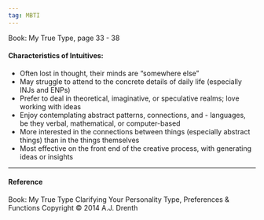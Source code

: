 ```yaml
---
tag: MBTI
---
```


Book: My True Type, page 33 - 38

#### Characteristics of Intuitives:

- Often lost in thought, their minds are “somewhere else”
- May struggle to attend to the concrete details of daily life (especially INJs and ENPs)
- Prefer to deal in theoretical, imaginative, or speculative realms; love working with ideas
- Enjoy contemplating abstract patterns, connections, and - languages, be they verbal, mathematical, or computer-based
- More interested in the connections between things (especially abstract things) than in the things themselves
- Most effective on the front end of the creative process, with generating ideas or insights

---

#### Reference

Book: My True Type
Clarifying Your Personality Type, Preferences & Functions
Copyright © 2014
A.J. Drenth
